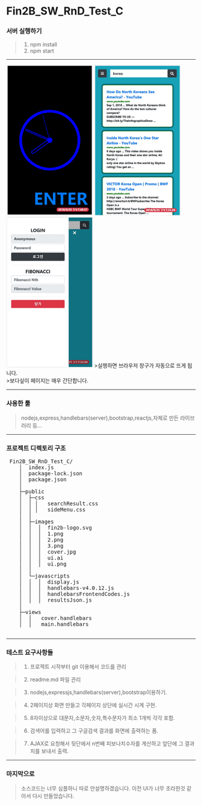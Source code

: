 ﻿# Fin2B_SW_RnD_Test_C
### 서버 실행하기
>1. npm install
>2. npm start
---
<img width="230" height="400" src="https://github.com/kska32/Fin2B_SW_RnD_Test_C/blob/master/public/images/1.png?raw=true"/>

<img width="230" height="400" src="https://github.com/kska32/Fin2B_SW_RnD_Test_C/blob/master/public/images/2.png?raw=true"/>
<img width="230" height="400" src="https://github.com/kska32/Fin2B_SW_RnD_Test_C/blob/master/public/images/3.png?raw=true"/>
>실행하면 브라우저 창구가 자동으로 뜨게 됩니다.<br>
>보다싶이 페이지는  매우 간단합니다.

---

### 사용한 툴
>nodejs,express,handlebars(server),bootstrap,reactjs,자체로 만든 라이브러리 등...
---

### 프로젝트 디렉토리 구조
<pre>
 Fin2B_SW_RnD_Test_C/
 	│  index.js 
	│  package-lock.json
	│  package.json
	│
	├─public
	│  ├─css
	│  │ │   searchResult.css
	│  │ │   sideMenu.css
	│  │
	│  ├─images
	│  │  │  fin2b-logo.svg
	│  │  │  1.png
	│  │  │  2.png
	│  │  │  3.png
	│  │  │  cover.jpg
	│  │  │  ui.ai
	│  │  │  ui.png
	│  │
	│  └─javascripts
	│  │  │  display.js
	│  │  │  handlebars-v4.0.12.js
	│  │  │  handlebarsFrontendCodes.js
	│  │  │  resultsJson.js
	│
	├─views
	│  │   cover.handlebars
	│  │   main.handlebars
  </pre>
  
---
### 테스트 요구사항들
>1. 프로젝트 시작부터 git 이용해서 코드를 관리

>2. readme.md 파일 관리

>3. nodejs,expressjs,handlebars(server),bootstrap이용하기.

>4. 2페이지상 화면 만들고 각페이지 상단에 실시간 시계 구현.

>5. 8자이상으로 대문자,소문자,숫자,특수문자가 최소 1개씩  각각 포함.

>6. 검색어를 입력하고 그 구글검색 결과를 화면에 출력하는 폼.

>7. AJAX로 요청해서 뒷단에서 n번째 피보나치수자를 계산하고 앞단에 그 결과치를 보내서 출력. 

---

### 마지막으로

>소스코드는 너무 심플하니 따로 안설명하겠습니다.
>이전 UI가 너무 초라한것 같아서  다시 만들었습니다.



	

